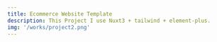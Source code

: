 ```yaml
---
title: Ecommerce Website Template
description: This Project I use Nuxt3 + tailwind + element-plus.
img: '/works/project2.png'
---
```

